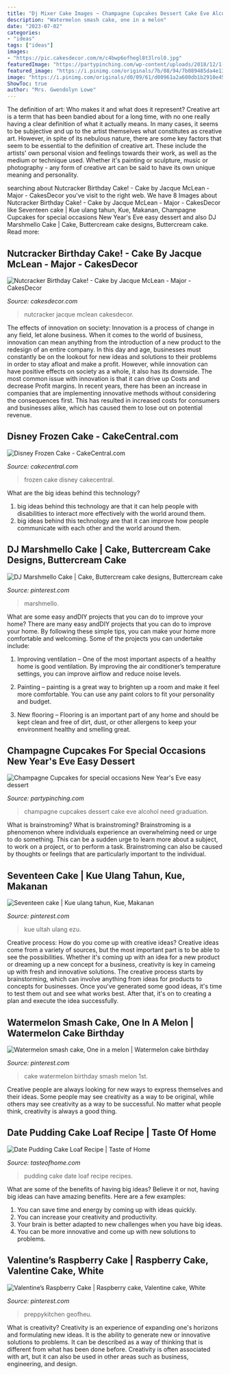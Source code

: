 ```yaml
---
title: "Dj Mixer Cake Images ~ Champagne Cupcakes Dessert Cake Eve Alcohol Need Graduation"
description: "Watermelon smash cake, one in a melon"
date: "2023-07-02"
categories:
- "ideas"
tags: ["ideas"]
images:
- "https://pic.cakesdecor.com/m/c4bwp6ofhegl8t3lrol0.jpg"
featuredImage: "https://partypinching.com/wp-content/uploads/2018/12/1-1w.jpg"
featured_image: "https://i.pinimg.com/originals/7b/08/94/7b089485da4e13986a5ed46f3d3110b6.jpg"
image: "https://i.pinimg.com/originals/d0/09/61/d00961a2a600db1b2910e4558abba8bc.jpg"
ShowToc: true
author: "Mrs. Gwendolyn Lowe"
---
```



The definition of art: Who makes it and what does it represent?
Creative art is a term that has been bandied about for a long time, with no one really having a clear definition of what it actually means. In many cases, it seems to be subjective and up to the artist themselves what constitutes as creative art. However, in spite of its nebulous nature, there are some key factors that seem to be essential to the definition of creative art. These include the artists' own personal vision and feelings towards their work, as well as the medium or technique used. Whether it's painting or sculpture, music or photography - any form of creative art can be said to have its own unique meaning and personality.

	

		
searching about Nutcracker Birthday Cake! - Cake by Jacque McLean - Major - CakesDecor you've visit to the right web. We have 8 Images about Nutcracker Birthday Cake! - Cake by Jacque McLean - Major - CakesDecor like Seventeen cake | Kue ulang tahun, Kue, Makanan, Champagne Cupcakes for special occasions New Year&#039;s Eve easy dessert and also DJ Marshmello Cake | Cake, Buttercream cake designs, Buttercream cake. Read more:
		
    
## Nutcracker Birthday Cake! - Cake By Jacque McLean - Major - CakesDecor

<img loading=lazy src="https://pic.cakesdecor.com/m/c4bwp6ofhegl8t3lrol0.jpg" onerror="this.onerror=null;this.src='https://tse1.mm.bing.net/th?id=OIP.jDkOvGb6EERIS0MJ1-gfiwHaJ3&amp;pid=15.1';" alt="Nutcracker Birthday Cake! - Cake by Jacque McLean - Major - CakesDecor">

_Source: cakesdecor.com_

>nutcracker jacque mclean cakesdecor. 

	

The effects of innovation on society:
Innovation is a process of change in any field, let alone business. When it comes to the world of business, innovation can mean anything from the introduction of a new product to the redesign of an entire company. In this day and age, businesses must constantly be on the lookout for new ideas and solutions to their problems in order to stay afloat and make a profit.
However, while innovation can have positive effects on society as a whole, it also has its downside. The most common issue with innovation is that it can drive up Costs and decrease Profit margins. In recent years, there has been an increase in companies that are implementing innovative methods without considering the consequences first. This has resulted in increased costs for consumers and businesses alike, which has caused them to lose out on potential revenue.

    
## Disney Frozen Cake - CakeCentral.com

<img loading=lazy src="https://cdn001.cakecentral.com/gallery/2015/10/900_Pxxp5PRjhL-disney-frozen-cake.jpg" onerror="this.onerror=null;this.src='https://tse3.mm.bing.net/th?id=OIP.6eEj0sWkjo-w4yskkk1OMgHaLI&amp;pid=15.1';" alt="Disney Frozen Cake - CakeCentral.com">

_Source: cakecentral.com_

>frozen cake disney cakecentral. 

	

What are the big ideas behind this technology?
1. big ideas behind this technology are that it can help people with disabilities to interact more effectively with the world around them.
2. big ideas behind this technology are that it can improve how people communicate with each other and the world around them.

    
## DJ Marshmello Cake | Cake, Buttercream Cake Designs, Buttercream Cake

<img loading=lazy src="https://i.pinimg.com/originals/d0/09/61/d00961a2a600db1b2910e4558abba8bc.jpg" onerror="this.onerror=null;this.src='https://tse4.mm.bing.net/th?id=OIP.4wysBtzqvSowsB4GedlKjAHaJ4&amp;pid=15.1';" alt="DJ Marshmello Cake | Cake, Buttercream cake designs, Buttercream cake">

_Source: pinterest.com_

>marshmello. 

	

What are some easy andDIY projects that you can do to improve your home?
There are many easy andDIY projects that you can do to improve your home. By following these simple tips, you can make your home more comfortable and welcoming. Some of the projects you can undertake include:
1. Improving ventilation – One of the most important aspects of a healthy home is good ventilation. By improving the air conditioner’s temperature settings, you can improve airflow and reduce noise levels.

2. Painting – painting is a great way to brighten up a room and make it feel more comfortable. You can use any paint colors to fit your personality and budget.

3. New flooring – Flooring is an important part of any home and should be kept clean and free of dirt, dust, or other allergens to keep your environment healthy and smelling great.

    
## Champagne Cupcakes For Special Occasions New Year&#039;s Eve Easy Dessert

<img loading=lazy src="https://partypinching.com/wp-content/uploads/2018/12/1-1w.jpg" onerror="this.onerror=null;this.src='https://tse2.mm.bing.net/th?id=OIP.QSvLBhl4TLePQhMhvIICXAHaKq&amp;pid=15.1';" alt="Champagne Cupcakes for special occasions New Year&#039;s Eve easy dessert">

_Source: partypinching.com_

>champagne cupcakes dessert cake eve alcohol need graduation. 

	

What is brainstroming?
What is brainstroming? Brainstroming is a phenomenon where individuals experience an overwhelming need or urge to do something. This can be a sudden urge to learn more about a subject, to work on a project, or to perform a task. Brainstroming can also be caused by thoughts or feelings that are particularly important to the individual.

    
## Seventeen Cake | Kue Ulang Tahun, Kue, Makanan

<img loading=lazy src="https://i.pinimg.com/736x/67/e1/9e/67e19e9d9e5681eb3e3f5fdba2d06960.jpg" onerror="this.onerror=null;this.src='https://tse1.mm.bing.net/th?id=OIP.ronMaUDwqG1iWJTMXyM4DgHaJ3&amp;pid=15.1';" alt="Seventeen cake | Kue ulang tahun, Kue, Makanan">

_Source: pinterest.com_

>kue ultah ulang ezu. 

	

Creative process: How do you come up with creative ideas?
Creative ideas come from a variety of sources, but the most important part is to be able to see the possibilities. Whether it's coming up with an idea for a new product or dreaming up a new concept for a business, creativity is key in cameing up with fresh and innovative solutions. The creative process starts by brainstorming, which can involve anything from ideas for products to concepts for businesses. Once you've generated some good ideas, it's time to test them out and see what works best. After that, it's on to creating a plan and execute the idea successfully.

    
## Watermelon Smash Cake, One In A Melon | Watermelon Cake Birthday

<img loading=lazy src="https://i.pinimg.com/736x/2d/7e/84/2d7e843e40894be212356aa22243fe2f.jpg" onerror="this.onerror=null;this.src='https://tse4.mm.bing.net/th?id=OIP.44cQ3yDpchA-8FyN2rf-vAHaHM&amp;pid=15.1';" alt="Watermelon smash cake, One in a melon | Watermelon cake birthday">

_Source: pinterest.com_

>cake watermelon birthday smash melon 1st. 

	

Creative people are always looking for new ways to express themselves and their ideas. Some people may see creativity as a way to be original, while others may see creativity as a way to be successful. No matter what people think, creativity is always a good thing.

    
## Date Pudding Cake Loaf Recipe | Taste Of Home

<img loading=lazy src="https://www.tasteofhome.com/wp-content/uploads/2018/01/Date-Pudding-Cake-Loaf_EXPS_HBMZ18_34748_E06_29_11b-1.jpg" onerror="this.onerror=null;this.src='https://tse1.mm.bing.net/th?id=OIP.8z6ib6j72efwchX4aBUmowHaHa&amp;pid=15.1';" alt="Date Pudding Cake Loaf Recipe | Taste of Home">

_Source: tasteofhome.com_

>pudding cake date loaf recipe recipes. 

	

What are some of the benefits of having big ideas?
Believe it or not, having big ideas can have amazing benefits. Here are a few examples: 
1. You can save time and energy by coming up with ideas quickly.
2. You can increase your creativity and productivity. 
3. Your brain is better adapted to new challenges when you have big ideas.
4. You can be more innovative and come up with new solutions to problems.

    
## Valentine’s Raspberry Cake | Raspberry Cake, Valentine Cake, White

<img loading=lazy src="https://i.pinimg.com/originals/7b/08/94/7b089485da4e13986a5ed46f3d3110b6.jpg" onerror="this.onerror=null;this.src='https://tse3.mm.bing.net/th?id=OIP.jpl5i5jtBhi6DD8t75ZMHQHaLH&amp;pid=15.1';" alt="Valentine’s Raspberry Cake | Raspberry cake, Valentine cake, White">

_Source: pinterest.com_

>preppykitchen geofheu. 

	

What is creativity?
Creativity is an experience of expanding one's horizons and formulating new ideas. It is the ability to generate new or innovative solutions to problems. It can be described as a way of thinking that is different from what has been done before. Creativity is often associated with art, but it can also be used in other areas such as business, engineering, and design.


